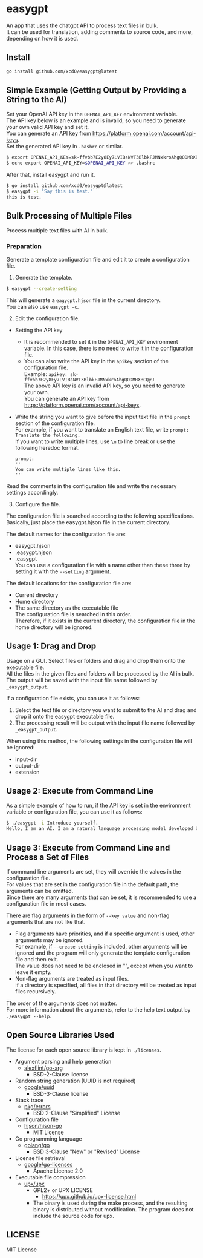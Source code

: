 # easygpt

An app that uses the chatgpt API to process text files in bulk.  
It can be used for translation, adding comments to source code, and more, depending on how it is used.

## Install

```sh
go install github.com/xcd0/easygpt@latest
```

## Simple Example (Getting Output by Providing a String to the AI)

Set your OpenAI API key in the `OPENAI_API_KEY` environment variable.  
The API key below is an example and is invalid, so you need to generate your own valid API key and set it.  
You can generate an API key from https://platform.openai.com/account/api-keys.  
Set the generated API key in `.bashrc` or similar.
```sh
$ export OPENAI_API_KEY=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
$ echo export OPENAI_API_KEY=$OPENAI_API_KEY >> .bashrc
```

After that, install easygpt and run it.

```sh
$ go install github.com/xcd0/easygpt@latest
$ easygpt -i "Say this is test."
this is test.
```

## Bulk Processing of Multiple Files

Process multiple text files with AI in bulk.

### Preparation

Generate a template configuration file and edit it to create a configuration file.

1. Generate the template.

```sh
$ easygpt --create-setting
```

This will generate a `eagygpt.hjson` file in the current directory.  
You can also use `easygpt -c`.

2. Edit the configuration file.
* Setting the API key
	* It is recommended to set it in the `OPENAI_API_KEY` environment variable. In this case, there is no need to write it in the configuration file.
	* You can also write the API key in the `apikey` section of the configuration file.  
		Example: `apikey: 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`  
		The above API key is an invalid API key, so you need to generate your own.  
		You can generate an API key from https://platform.openai.com/account/api-keys.

* Write the string you want to give before the input text file in the `prompt` section of the configuration file.  
	For example, if you want to translate an English text file, write `prompt: Translate the following.`  
	If you want to write multiple lines, use `\n` to line break or use the following heredoc format.  
	```
	prompt:  
	'''  
	You can write multiple lines like this.  
	'''  
	```

Read the comments in the configuration file and write the necessary settings accordingly.

3. Configure the file.

The configuration file is searched according to the following specifications.  
Basically, just place the easygpt.hjson file in the current directory.

The default names for the configuration file are:  
* easygpt.hjson  
* .easygpt.hjson  
* .easygpt  
You can use a configuration file with a name other than these three by setting it with the `--setting` argument.

The default locations for the configuration file are:  
* Current directory  
* Home directory  
* The same directory as the executable file  
The configuration file is searched in this order.  
Therefore, if it exists in the current directory, the configuration file in the home directory will be ignored.

## Usage 1: Drag and Drop

Usage on a GUI. Select files or folders and drag and drop them onto the executable file.  
All the files in the given files and folders will be processed by the AI in bulk.  
The output will be saved with the input file name followed by `_easygpt_output`.

If a configuration file exists, you can use it as follows:
1. Select the text file or directory you want to submit to the AI and drag and drop it onto the easygpt executable file.
1. The processing result will be output with the input file name followed by `_easygpt_output`.

When using this method, the following settings in the configuration file will be ignored:
* input-dir
* output-dir
* extension

## Usage 2: Execute from Command Line

As a simple example of how to run, if the API key is set in the environment variable or configuration file, you can use it as follows:
```sh
$ ./easygpt -i Introduce yourself.
Hello, I am an AI. I am a natural language processing model developed by OpenAI. My purpose is to provide the best answers and responses when users ask questions or make requests. I have information on various topics and can also make grammar and style corrections. How can I assist you?
```

## Usage 3: Execute from Command Line and Process a Set of Files

If command line arguments are set, they will override the values in the configuration file.  
For values that are set in the configuration file in the default path, the arguments can be omitted.  
Since there are many arguments that can be set, it is recommended to use a configuration file in most cases.

There are flag arguments in the form of `--key value` and non-flag arguments that are not like that.  
* Flag arguments have priorities, and if a specific argument is used, other arguments may be ignored.  
  For example, if `--create-setting` is included, other arguments will be ignored and the program will only generate the template configuration file and then exit.  
  The value does not need to be enclosed in "", except when you want to leave it empty.
* Non-flag arguments are treated as input files.  
  If a directory is specified, all files in that directory will be treated as input files recursively.

The order of the arguments does not matter.  
For more information about the arguments, refer to the help text output by `./easygpt --help`.

## Open Source Libraries Used

The license for each open source library is kept in `./licenses`.

* Argument parsing and help generation
	* [alexflint/go-arg](https://github.com/alexflint/go-arg)
		* BSD-2-Clause license
* Random string generation (UUID is not required)
	* [google/uuid](https://github.com/google/uuid)
		* BSD-3-Clause license
* Stack trace
	* [pkg/errors](https://github.com/pkg/errors)
		* BSD 2-Clause "Simplified" License
* Configuration file
	* [hjson/hjson-go](https://github.com/hjson/hjson-go)
		* MIT License
* Go programming language
	* [golang/go](https://github.com/golang/go)
		* BSD 3-Clause "New" or "Revised" License
* License file retrieval
	* [google/go-licenses](https://github.com/google/go-licenses)
		* Apache License 2.0
* Executable file compression
	* [upx/upx](https://github.com/upx/upx)
		* GPL2+ or UPX LICENSE
			* https://upx.github.io/upx-license.html
		* The binary is used during the make process, and the resulting binary is distributed without modification. The program does not include the source code for upx.

## LICENSE

MIT License
